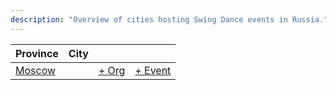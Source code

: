 ```yaml
---
description: "Overview of cities hosting Swing Dance events in Russia."
---
```


| Province | City | | |
| --- | --- | --- | --- |
| [Moscow](by_city.md#moscow) | | [+ Org](https://github.com/swingdance/orgs/issues/new?assignees=&labels=add+org&projects=&template=02-add_entity.yml&title=%5Bru_RU%5D%20%3CName%3E&region=ru_RU&province=Moscow&city=Moscow) | [+ Event](https://github.com/swingdance/events/issues/new?assignees=&labels=add+event&projects=&template=02-add_entity.yml&title=%5B2024%2Fru_RU%5D%20%3CName%3E&region=ru_RU&province=Moscow&city=Moscow&org_id=&date_starts=2024-&date_ends=2024-) |
